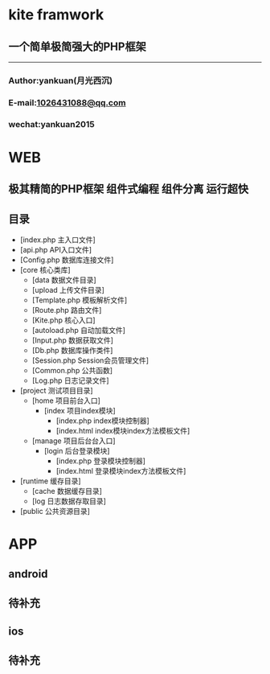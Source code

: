 kite framwork
=============
一个简单极简强大的PHP框架
---------------
****
### Author:yankuan(月光西沉)
### E-mail:1026431088@qq.com
### wechat:yankuan2015
# WEB
## 极其精简的PHP框架 组件式编程 组件分离 运行超快
## 目录  
* [index.php    主入口文件]
* [api.php      API入口文件]
* [Config.php   数据库连接文件]
* [core      核心类库] 
    * [data     数据文件目录]  
	* [upload     上传文件目录]                         
    * [Template.php     模板解析文件]
    * [Route.php     路由文件]
    * [Kite.php     核心入口]
    * [autoload.php     自动加载文件]
    * [Input.php     数据获取文件]
    * [Db.php     数据库操作类件]
	* [Session.php    Session会员管理文件]
    * [Common.php     公共函数]
	* [Log.php        日志记录文件]
* [project    测试项目目录]
    * [home      项目前台入口]
        * [index       项目index模块] 
            * [index.php index模块控制器]
            * [index.html index模块index方法模板文件]   
    * [manage    项目后台台入口]
        * [login       后台登录模块] 
            * [index.php 登录模块控制器]
            * [index.html 登录模块index方法模板文件]   
* [runtime      缓存目录]
    * [cache       数据缓存目录] 
    * [log         日志数据存取目录]  	
* [public      公共资源目录]       
# APP
## android
待补充
---------
## ios
待补充
---------